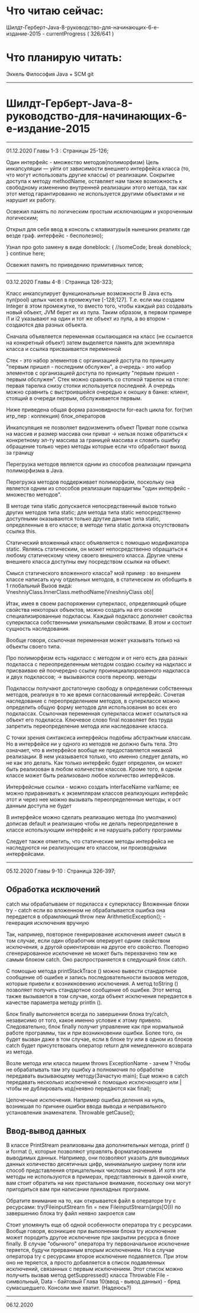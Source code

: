 # Что читаю сейчас:

Шилдт-Герберт-Java-8-руководство-для-начинающих-6-е-издание-2015 - currentProgress ( 326/641 )

# Что планирую читать:

Эккель Философия Java + SCM git 
___________________________________________________________
# Шилдт-Герберт-Java-8-руководство-для-начинающих-6-е-издание-2015
___________________________________________________________

01.12.2020 Главы 1-3 : Страницы 25-126; 

Один интерфейс - множество методов(полиморфизм)
Цель инкапсуляции — уйти от зависимости внешнего интерфейса класса (то, что могут использовать другие классы) от реализации.
Сокрытие доступа к методу methodName, оставляет нам также возможность к свободному изменению внутренней реализации этого метода, 
так как этот метод гарантированно не используется другими объектами и не нарушит их работу.

Освежил память по логическим простым исключающим и укороченным логическим;

Открыл для себя ввод в консоль с клавиатуры(в нынешних реалиях где везде граф. интерфейс - бесполезно);

Узнал про goto замену в виде
doneblock:
{
        //someCode;
        break doneblock;
}
continue here;

Освежил память по приведению примитивных типов;
___________________________________________________________

03.12.2020 Главы 4-8 : Страница 126-323; 

Класс инкапсулирует функциональные возможности
В Java есть пул(pool) целых чисел в промежутке [-128;127]. 
Т.е. если мы создаем Integer в этом промежутке, то вместо того, чтобы каждый раз создавать новый объект, JVM берет их из пула. 
Таким образом, в первом примере i1 и i2 указывают на один и тот же объект из пула, а во втором - создаются два разных объекта.

Сначала объявляется переменная ссылающаяся на класс (не ссылается на конкретный объект)
затем выделяется память для экземпляра класса
и ссылка присваивается переменной

Стек - это набор элементов с организацией доступа по принципу "первым пришел - последним обслужен",
а очередь - это набор элементов с организацией доступа по принципу "первым пришел - первым обслужен". 
Стек можно сравнить со стопкой тарелок на столе: первая тарелка снизу стопки используется последней. 
А очередь можно сравнить с выстроившейся очередью к окошку в банке: клиент, стоящий в очереди первым, обслуживается первым.


Ниже приведена общая форма разновидности for-each цикла for. 
fоr(тип итр_пер : коллекция) 
блок_операторов

Инкапсуляция не позволяет видоизменить объект 
Приват поле ссылка на массив и размер массива 
они приват -> нельзя позже обратиться к конкретному эл-ту массива за границей массива и словить ошибку
обращение только через методы которые если что обработают выход за границу


Перегрузка методов является одним из способов реализации принципа полиморфизма в Java.

Перегрузка методов поддерживает полиморфизм, поскольку она является одним из способов реализации парадигмы "один интерфейс - множество методов".

В методе типа static допускается непосредственный вызов только других методов типа static; 
для метода типа static непосредственно доступными оказываются только друтие данные типа static, определенные в его классе; 
в методе типа static должна отсутствовать ссылка this.

Статический вложенный класс объявляется с помощью модификатора static. 
Являясь статическим, он может непосредственно обращаться к любому статическому члену своего внешнего класса. 
Другие члены внешнего класса доступны ему посредством ссылки на объект. 


Смысл статического вложенного класса? 
мой пример : во внешнем классе написать кучу отдельных методов, в статическом их обобщить в 1 глобальный
Вызов вида: VneshniyClass.InnerClass.methodName(VneshniyClass ob)|

Итак, имея в своем распоряжении суперкласс, определяющий общие свойства некоторых объектов, 
можно создать на его основе специализированные подклассы. 
Каждый подкласс дополняет свойства суперкласса собственными уникальными свойствами.
В этом и состоит сущность наследования. 

Вообще говоря, ссылочная переменная может указывать только на объекты своего типа.

Про полиморфизм 
есть надкласс с методом и от него есть два разных подкласса с переопределенным методом
создаю ссылку на надкласс  и присваиваю ей поочередно ссылку проинициализрованного надкласса и двух подклассов; 
-> вызываются соотв  переопр. методы

Подклассы получают достаточную свободу в определении собственных методов, реализуя в то же время согласованный интерфейс. 
Сочетая наследование с переопределением методов, в суперклассе можно определить общую форму методов для использования во всех ero подклассах.
Ссылочная переменная суперкласса может ссылаться на объект его подкласса.
Ключевое слово final позволяет без труда запретить переопределение метода или наследование класса.

С точки зрения синтаксиса интерфейсы подобны абстрактным классам. 
Но в интерфейсе ни у одного из методов не должно быть тела.
Это означает, что в интерфейсе вообще не предоставляется никакой реализации. 
В нем указывается только, что именно следует делать, но не как это делать. 
Как только интерфейс будет определен, он может быть реализован в любом количестве классов.
Кроме того, в одном классе может быть реализовано любое количество интерфейсов.

Интерфейсные ссылки - можно создать interfaceName varName; 
ее можно приравнивать к экземплярам классов реализующих интерфейс этот
и через нее можно вызывать переопределенные методы, к ост данным доступа не будет

В интерфейсе можно сделать реализацию метода (по умолчанию) дописав default и реализацию
чтобы не делать переопределение в классе использующим интерфейс и не нарушать работу программы

Следует также отметить, что статические методы интерфейса не наследуются ни реализующим его классом, ни производными интерфейсами.
___________________________________________________________

05.12.2020 Главы 9-10 : Страница 326-397;

## Обработка исключений
catch мы обрабатываем от подкласса к суперклассу 
Вложенные блоки try - catch если во вложенном не обрабатывается ошибка она передается в обрамляющий 
throw new ArithmeticException(); - генерация исключения вручную

Так, например, повторное генерирование исключения имеет смысл в том случае,
если один обработчик оперирует одним свойством исключения, а другой ориентирован на другое его свойство. 
Повторно сгенерированное исключение не может быть перехвачено тем же самым блоком catch.
Оно распространяется в следующий блок catch. 

С помощью метода printStackTrace () можно вывести стандартное сообщение об ошибке и запись последовательности вызовов методов,
которые привели к возникновению исключения.
А метод toString () позволяет получить стандартное сообщение об ошибке.
Этот метод также вызывается в том случае, когда объект исключения передается в качестве параметра методу println (). 

Блок finally выполняется всегда по завершении блока try/catch, независимо от того, какое именно условие к этому привело. 
Следовательно, блок finally получит управление как при нормальной работе программы, так и при возникновении ошибки. 
Более того, он будет вызван даже в том случае, если в блоке try или в одном из блоков catch будет присутствовать оператор return 
для немедленного возврата из метода.

Возле метода или класса пишем throws ExceptionName - зачем ? 
Чтобы не обрабатывать там эту ошибку а полномочия по обработке передавать вызывающему методу(Зачастую main);
Еще можно в catch передавать несколько исключений с помощью исключающего или | чтобы не дублировать код(неявно передаются как final);

Цепочечные исключения. Например ошибка деления на нуль, возникшая по причине ошибки ввода вывода и неправильного установления знаменателя.
Throwable getCause();

## Ввод-вывод данных

В классе PrintStream реализованы два дополнительных метода, printf () и format (), 
которые позволяют управлять форматированием выводимых данных. Например, они позволяют указать для выводимых данных количество 
десятичных цифр, минимальную ширину поля или способ представления отрицательных числовых значений. 
И хотя эти методы не используются в примерах, представленных в данной книге, вам стоит обратить на них пристальное внимание, 
поскольку они могут пригодиться вам при написании прикладных программ. 

Обратите внимание на то, как открывается файл в операторе try с ресурсами: 
try(FileinputStrearn fin = new FileinputStrearn(args[O])) 
по завершению блока try файл неявно закроется сам

Стоит упомянуть еще об одной особенности оператора try с ресурсами. 
Вообще говоря, возникшее при выполнении блока try исключение может породить другое исключение при закрытии ресурса в блоке finally. 
В случае "обычного" оператора try первоначальное исключение теряется, будучи прерванным вторым исключением. 
Но в случае оператора try с ресурсами второе исключение подавляется. При этом оно не теряется, а просто добавляется в 
список подавленных исключений, связанных с первым исключением. Этот список можно получить вызвав метод getSuppressed() класса Throwable
File - символьный, Data - байтовый
Глава 10(ввод - вывод данных) - бред сумасшедшего. Консоли мне хватит. (Надеюсь?)
___________________________________________________________

06.12.2020	
